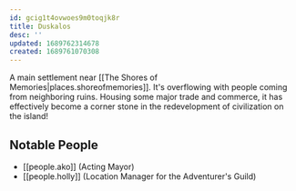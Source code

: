 ```yaml
---
id: gcig1t4ovwoes9m0toqjk8r
title: Duskalos
desc: ''
updated: 1689762314678
created: 1689761070308
---
```

A main settlement near [[The Shores of Memories|places.shoreofmemories]]. It's overflowing with people coming from neighboring ruins. Housing some major trade and commerce, it has effectively become a corner stone in the redevelopment of civilization on the island!

## Notable People
- [[people.ako]] (Acting Mayor)
- [[people.holly]] (Location Manager for the Adventurer's Guild)